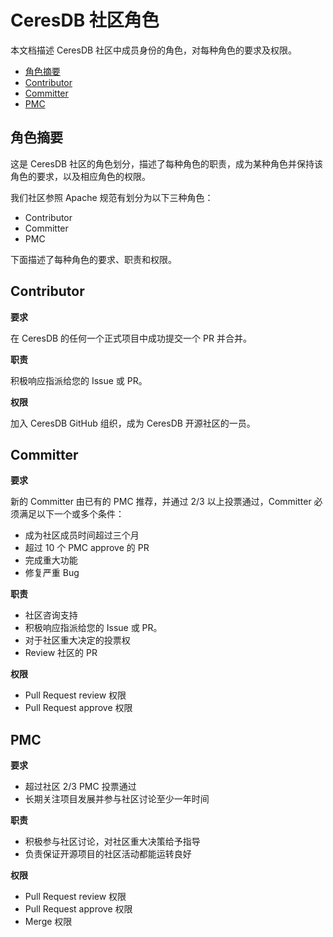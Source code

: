 # CeresDB 社区角色

本文档描述 CeresDB 社区中成员身份的角色，对每种角色的要求及权限。

- [角色摘要](#角色摘要)
- [Contributor](#contributor)
- [Committer](#committer)
- [PMC](#pmc)

## 角色摘要

这是 CeresDB 社区的角色划分，描述了每种角色的职责，成为某种角色并保持该角色的要求，以及相应角色的权限。

我们社区参照 Apache 规范有划分为以下三种角色：

- Contributor
- Committer
- PMC

下面描述了每种角色的要求、职责和权限。

## Contributor

**要求**

在 CeresDB 的任何一个正式项目中成功提交一个 PR 并合并。

**职责**

积极响应指派给您的 Issue 或 PR。

**权限**

加入 CeresDB GitHub 组织，成为 CeresDB 开源社区的一员。

## Committer

**要求**

新的 Committer 由已有的 PMC 推荐，并通过 2/3 以上投票通过，Committer 必须满足以下一个或多个条件：
- 成为社区成员时间超过三个月
- 超过 10 个 PMC approve 的 PR
- 完成重大功能
- 修复严重 Bug

**职责**

- 社区咨询支持
- 积极响应指派给您的 Issue 或 PR。
- 对于社区重大决定的投票权
- Review 社区的 PR

**权限**

- Pull Request review 权限
- Pull Request approve 权限

## PMC

**要求**

- 超过社区 2/3 PMC 投票通过
- 长期关注项目发展并参与社区讨论至少一年时间

**职责**

- 积极参与社区讨论，对社区重大决策给予指导
- 负责保证开源项目的社区活动都能运转良好

**权限**

- Pull Request review  权限
- Pull Request approve 权限
- Merge 权限